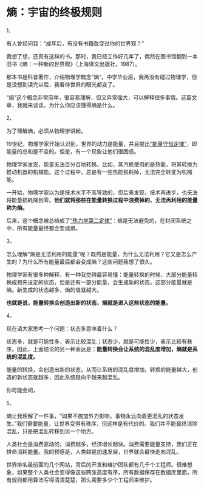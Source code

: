 # 熵：宇宙的终极规则

1、

有人曾经问我：“成年后，有没有书籍改变过你的世界观？”

我想了想，还真有这样的书。那时，我已经工作好几年了，偶然在图书馆翻到一本旧书《熵：一种新的世界观》（上海译文出版社，1987）。

那本书是科普著作，介绍物理学概念“熵”。中学毕业后，我再没有碰过物理学，但是没想到读完以后，我看待世界的眼光都变了。

“熵”这个概念非常简单，很容易理解，但又异常强大，可以解释很多事情。这篇文章，我就来谈谈，为什么你应该懂得熵是什么。

2、

为了理解熵，必须从物理学讲起。

19世纪，物理学家开始认识到，世界的动力是能量，并且提出[“能量守恒定律”](https://zh.wikipedia.org/wiki/%E8%83%BD%E9%87%8F%E5%AE%88%E6%81%92%E5%AE%9A%E5%BE%8B)，即能量的总和是不变的。但是，有一个现象让他们很困惑。

物理学家发现，能量无法百分百地转换。比如，蒸汽机使用的是热能，将其转换为推动机器的机械能。这个过程中，总是有一些热能损耗掉，无法完全转变为机械能。

一开始，物理学家以为是技术水平不高导致的，但后来发现，技术再进步，也无法将能量损耗降到零。**他们就将那些在能量转换过程中浪费掉的、无法再利用的能量称为熵。**

后来，这个概念被总结成了[“热力学第二定律”](https://zh.wikipedia.org/wiki/%E7%83%AD%E5%8A%9B%E5%AD%A6%E7%AC%AC%E4%BA%8C%E5%AE%9A%E5%BE%8B)：熵是无法避免的，在封闭系统之中，所有能量最终都会变成熵。

3、

怎么理解“熵是无法利用的能量”呢？既然是能量，为什么无法利用？它又是怎么产生的？为什么所有能量最后都会变成熵？这些问题我想了很久。

物理学家有很多种解释，有一种我觉得最容易懂：能量转换的时候，大部分能量转换成预先设定的状态，但是还有一部分能量，会生成新的状态。这部分能量就是熵。新生成的状态越多，熵的值就越大。

**也就是说，能量转换会创造出新的状态，熵就是进入这些状态的能量。**

4、

现在请大家思考一个问题：状态多意味着什么？

状态多，就是可能性多，表示比较混乱；状态少，就是可能性少，表示比较有秩序。因此，上面结论的另一种表达是：**能量转换会让系统的混乱度增加，熵就是系统的混乱度。**

能量的转换，会创造出新的状态，从而让系统的混乱度增加。转换的能量越大，创造的新状态就越多，因此系统趋向于越来越混乱。

你可能会问，

5、

熵让我理解了一件事，“如果不施加外力影响，事物永远向着更混乱的状态发生。”我们需要能量，让世界变得有秩序，但这样是有代价的。我们并不能最终消除混乱，只是把混乱转移到另一个地方。

人类社会是消费驱动的，消费越多，经济增长越快。消费需要能量支持，我们正在拼命消耗能量。我的预感是，人类越是加速发展，世界就会最快走向混乱。

世界排名最前面的几个网站，背后的开发和维护团队都有几千个工程师。很难想象，如果整个人类社会变得像这些网张高度有序，所有数据保存在数据库里面，所有规则都用算法写得清清楚楚，那么需要多少个工程师来维护。